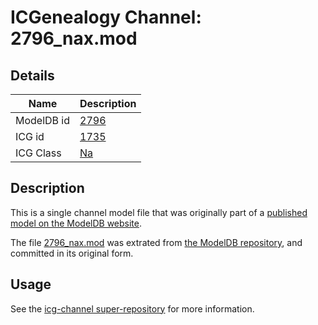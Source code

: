 # ICGenealogy Channel: 2796\_nax.mod

## Details

Name | Description
---- | -----------
ModelDB id | [2796](http://senselab.med.yale.edu/ModelDB/ShowModel.cshtml?model=2796)
ICG id | [1735](http://icg.neurotheory.ox.ac.uk/channels/2/1735)
ICG Class | [Na](http://icg.neurotheory.ox.ac.uk/channels/2)

## Description

This is a single channel model file that was originally part of a [published model on the ModelDB website](http://senselab.med.yale.edu/mModelDB/ShowModel.cshtml?model=2796).

The file [2796\_nax.mod](2796_nax.mod) was extrated from [the ModelDB repository](http://senselab.med.yale.edu/ModelDB/ShowModel.cshtml?model=2796), and committed in its original form.

## Usage

See the [icg-channel super-repository](https://github.com/icgenealogy/icg-channels) for more information.